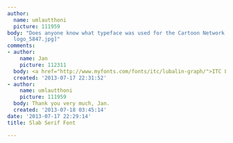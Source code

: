 ```yaml
---
author:
  name: umlautthoni
  picture: 111959
body: "Does anyone know what typeface was used for the Cartoon Network logo?\r\n\r\n[img:sites/default/files/old-images/CN
  logo_5847.jpg]"
comments:
- author:
    name: Jan
    picture: 112311
  body: <a href="http://www.myfonts.com/fonts/itc/lubalin-graph/">ITC Lubalin Graph</a>.
  created: '2013-07-17 22:31:52'
- author:
    name: umlautthoni
    picture: 111959
  body: Thank you very much, Jan.
  created: '2013-07-18 03:45:14'
date: '2013-07-17 22:29:14'
title: Slab Serif Font

---
```

